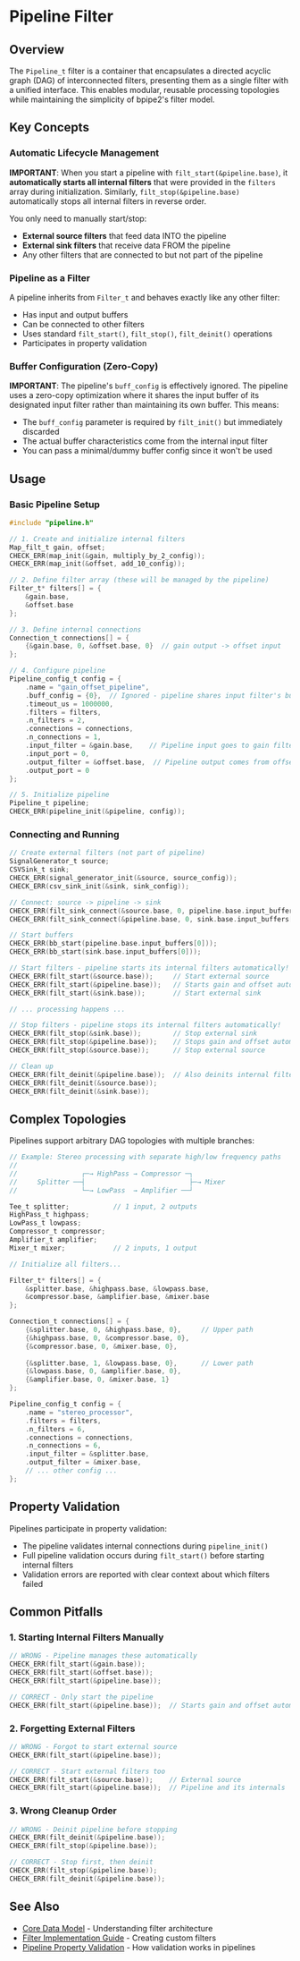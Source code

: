 # Pipeline Filter

## Overview

The `Pipeline_t` filter is a container that encapsulates a directed acyclic graph (DAG) of interconnected filters, presenting them as a single filter with a unified interface. This enables modular, reusable processing topologies while maintaining the simplicity of bpipe2's filter model.

## Key Concepts

### Automatic Lifecycle Management

**IMPORTANT**: When you start a pipeline with `filt_start(&pipeline.base)`, it **automatically starts all internal filters** that were provided in the `filters` array during initialization. Similarly, `filt_stop(&pipeline.base)` automatically stops all internal filters in reverse order.

You only need to manually start/stop:
- **External source filters** that feed data INTO the pipeline
- **External sink filters** that receive data FROM the pipeline
- Any other filters that are connected to but not part of the pipeline

### Pipeline as a Filter

A pipeline inherits from `Filter_t` and behaves exactly like any other filter:
- Has input and output buffers
- Can be connected to other filters
- Uses standard `filt_start()`, `filt_stop()`, `filt_deinit()` operations
- Participates in property validation

### Buffer Configuration (Zero-Copy)

**IMPORTANT**: The pipeline's `buff_config` is effectively ignored. The pipeline uses a zero-copy optimization where it shares the input buffer of its designated input filter rather than maintaining its own buffer. This means:
- The `buff_config` parameter is required by `filt_init()` but immediately discarded
- The actual buffer characteristics come from the internal input filter
- You can pass a minimal/dummy buffer config since it won't be used

## Usage

### Basic Pipeline Setup

```c
#include "pipeline.h"

// 1. Create and initialize internal filters
Map_filt_t gain, offset;
CHECK_ERR(map_init(&gain, multiply_by_2_config));
CHECK_ERR(map_init(&offset, add_10_config));

// 2. Define filter array (these will be managed by the pipeline)
Filter_t* filters[] = {
    &gain.base,
    &offset.base
};

// 3. Define internal connections
Connection_t connections[] = {
    {&gain.base, 0, &offset.base, 0}  // gain output -> offset input
};

// 4. Configure pipeline
Pipeline_config_t config = {
    .name = "gain_offset_pipeline",
    .buff_config = {0},  // Ignored - pipeline shares input filter's buffer
    .timeout_us = 1000000,
    .filters = filters,
    .n_filters = 2,
    .connections = connections,
    .n_connections = 1,
    .input_filter = &gain.base,    // Pipeline input goes to gain filter
    .input_port = 0,
    .output_filter = &offset.base,  // Pipeline output comes from offset filter
    .output_port = 0
};

// 5. Initialize pipeline
Pipeline_t pipeline;
CHECK_ERR(pipeline_init(&pipeline, config));
```

### Connecting and Running

```c
// Create external filters (not part of pipeline)
SignalGenerator_t source;
CSVSink_t sink;
CHECK_ERR(signal_generator_init(&source, source_config));
CHECK_ERR(csv_sink_init(&sink, sink_config));

// Connect: source -> pipeline -> sink
CHECK_ERR(filt_sink_connect(&source.base, 0, pipeline.base.input_buffers[0]));
CHECK_ERR(filt_sink_connect(&pipeline.base, 0, sink.base.input_buffers[0]));

// Start buffers
CHECK_ERR(bb_start(pipeline.base.input_buffers[0]));
CHECK_ERR(bb_start(sink.base.input_buffers[0]));

// Start filters - pipeline starts its internal filters automatically!
CHECK_ERR(filt_start(&source.base));     // Start external source
CHECK_ERR(filt_start(&pipeline.base));   // Starts gain and offset automatically
CHECK_ERR(filt_start(&sink.base));       // Start external sink

// ... processing happens ...

// Stop filters - pipeline stops its internal filters automatically!
CHECK_ERR(filt_stop(&sink.base));        // Stop external sink
CHECK_ERR(filt_stop(&pipeline.base));    // Stops gain and offset automatically
CHECK_ERR(filt_stop(&source.base));      // Stop external source

// Clean up
CHECK_ERR(filt_deinit(&pipeline.base));  // Also deinits internal filters
CHECK_ERR(filt_deinit(&source.base));
CHECK_ERR(filt_deinit(&sink.base));
```

## Complex Topologies

Pipelines support arbitrary DAG topologies with multiple branches:

```c
// Example: Stereo processing with separate high/low frequency paths
//
//                ┌─→ HighPass → Compressor ─┐
//     Splitter ──┤                          ├─→ Mixer
//                └─→ LowPass  → Amplifier ──┘

Tee_t splitter;           // 1 input, 2 outputs
HighPass_t highpass;      
LowPass_t lowpass;
Compressor_t compressor;
Amplifier_t amplifier;
Mixer_t mixer;            // 2 inputs, 1 output

// Initialize all filters...

Filter_t* filters[] = {
    &splitter.base, &highpass.base, &lowpass.base,
    &compressor.base, &amplifier.base, &mixer.base
};

Connection_t connections[] = {
    {&splitter.base, 0, &highpass.base, 0},     // Upper path
    {&highpass.base, 0, &compressor.base, 0},
    {&compressor.base, 0, &mixer.base, 0},
    
    {&splitter.base, 1, &lowpass.base, 0},      // Lower path
    {&lowpass.base, 0, &amplifier.base, 0},
    {&amplifier.base, 0, &mixer.base, 1}
};

Pipeline_config_t config = {
    .name = "stereo_processor",
    .filters = filters,
    .n_filters = 6,
    .connections = connections,
    .n_connections = 6,
    .input_filter = &splitter.base,
    .output_filter = &mixer.base,
    // ... other config ...
};
```

## Property Validation

Pipelines participate in property validation:
- The pipeline validates internal connections during `pipeline_init()`
- Full pipeline validation occurs during `filt_start()` before starting internal filters
- Validation errors are reported with clear context about which filters failed

## Common Pitfalls

### 1. Starting Internal Filters Manually
```c
// WRONG - Pipeline manages these automatically
CHECK_ERR(filt_start(&gain.base));
CHECK_ERR(filt_start(&offset.base));
CHECK_ERR(filt_start(&pipeline.base));

// CORRECT - Only start the pipeline
CHECK_ERR(filt_start(&pipeline.base));  // Starts gain and offset automatically
```

### 2. Forgetting External Filters
```c
// WRONG - Forgot to start external source
CHECK_ERR(filt_start(&pipeline.base));

// CORRECT - Start external filters too
CHECK_ERR(filt_start(&source.base));    // External source
CHECK_ERR(filt_start(&pipeline.base));  // Pipeline and its internals
```

### 3. Wrong Cleanup Order
```c
// WRONG - Deinit pipeline before stopping
CHECK_ERR(filt_deinit(&pipeline.base));
CHECK_ERR(filt_stop(&pipeline.base));

// CORRECT - Stop first, then deinit
CHECK_ERR(filt_stop(&pipeline.base));
CHECK_ERR(filt_deinit(&pipeline.base));
```
## See Also

- [Core Data Model](core_data_model.md) - Understanding filter architecture
- [Filter Implementation Guide](filter_implementation_guide.md) - Creating custom filters
- [Pipeline Property Validation](pipeline_property_validation.md) - How validation works in pipelines
